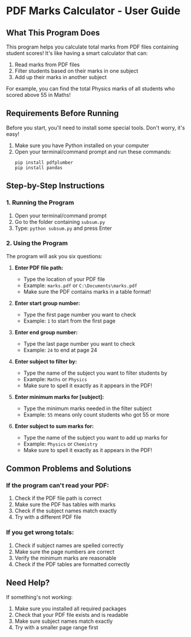 # PDF Marks Calculator - User Guide

## What This Program Does
This program helps you calculate total marks from PDF files containing student scores! It's like having a smart calculator that can:
1. Read marks from PDF files
2. Filter students based on their marks in one subject
3. Add up their marks in another subject

For example, you can find the total Physics marks of all students who scored above 55 in Maths!

## Requirements Before Running
Before you start, you'll need to install some special tools. Don't worry, it's easy!

1. Make sure you have Python installed on your computer
2. Open your terminal/command prompt and run these commands:
   ```
   pip install pdfplumber
   pip install pandas
   ```

## Step-by-Step Instructions

### 1. Running the Program
1. Open your terminal/command prompt
2. Go to the folder containing `subsum.py`
3. Type: `python subsum.py` and press Enter

### 2. Using the Program
The program will ask you six questions:

1. **Enter PDF file path:**
   - Type the location of your PDF file
   - Example: `marks.pdf` or `C:\Documents\marks.pdf`
   - Make sure the PDF contains marks in a table format!

2. **Enter start group number:**
   - Type the first page number you want to check
   - Example: `1` to start from the first page

3. **Enter end group number:**
   - Type the last page number you want to check
   - Example: `24` to end at page 24

4. **Enter subject to filter by:**
   - Type the name of the subject you want to filter students by
   - Example: `Maths` or `Physics`
   - Make sure to spell it exactly as it appears in the PDF!

5. **Enter minimum marks for [subject]:**
   - Type the minimum marks needed in the filter subject
   - Example: `55` means only count students who got 55 or more

6. **Enter subject to sum marks for:**
   - Type the name of the subject you want to add up marks for
   - Example: `Physics` or `Chemistry`
   - Make sure to spell it exactly as it appears in the PDF!

## Common Problems and Solutions

### If the program can't read your PDF:
1. Check if the PDF file path is correct
2. Make sure the PDF has tables with marks
3. Check if the subject names match exactly
4. Try with a different PDF file

### If you get wrong totals:
1. Check if subject names are spelled correctly
2. Make sure the page numbers are correct
3. Verify the minimum marks are reasonable
4. Check if the PDF tables are formatted correctly

## Need Help?
If something's not working:
1. Make sure you installed all required packages
2. Check that your PDF file exists and is readable
3. Make sure subject names match exactly
4. Try with a smaller page range first

